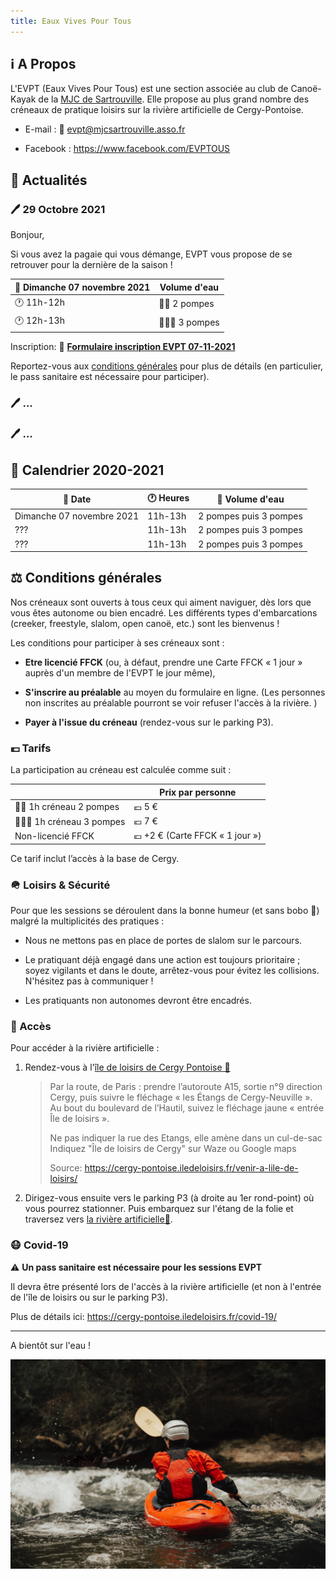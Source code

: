 ```yaml
---
title: Eaux Vives Pour Tous 
---
```


ℹ️ A Propos
--------------------------------------------------------------------------------

L'EVPT (Eaux Vives Pour Tous) est une section associée au club de Canoë-Kayak 
de la [MJC de Sartrouville](https://mjcsartrouville.asso.fr/). 
Elle propose au plus grand nombre des créneaux de pratique loisirs 
sur la rivière artificielle de Cergy-Pontoise.

  - E-mail : 📧 [evpt@mjcsartrouville.asso.fr](mailto:evpt@mjcsartrouville.asso.fr)

  - Facebook : <https://www.facebook.com/EVPTOUS>

📰 Actualités
--------------------------------------------------------------------------------

### 🖊️ 29 Octobre 2021

Bonjour,

Si vous avez la pagaie qui vous démange, EVPT vous propose de se retrouver 
pour la dernière de la saison ! 


| 📅 Dimanche 07 novembre 2021 | Volume d'eau                              |
| ---------------------------- | ----------------------------------------- |
| 🕐 11h-12h                   | 🌊🌊 2 pompes                             |
| 🕐 12h-13h                   | 🌊🌊🌊 3 pompes                           |

Inscription: 📝 [**Formulaire inscription EVPT 07-11-2021**](https://docs.google.com/forms/d/e/1FAIpQLScwOe-cKrpR2wKV_Ga_XzVvaTRI-TSNRrZYFiQvJ2fFs3-6vg/viewform)

Reportez-vous aux [conditions générales](#conditions-générales) pour plus de détails 
(en particulier, le pass sanitaire est nécessaire pour participer).
    
### 🖊️ ...

### 🖊️ ...

📅 Calendrier 2020-2021
--------------------------------------------------------------------------------

| 📅 Date                   | 🕐 Heures | 🌊 Volume d'eau                      |
| ------------------------- | --------- | ------------------------------------ |
| Dimanche 07 novembre 2021 | 11h-13h   | 2 pompes puis 3 pompes               |
|                       ??? | 11h-13h   | 2 pompes puis 3 pompes               |
|                       ??? | 11h-13h   | 2 pompes puis 3 pompes               |

⚖️ Conditions générales
--------------------------------------------------------------------------------

Nos créneaux sont ouverts à tous ceux qui aiment naviguer, dès lors que vous 
êtes autonome ou bien encadré. Les différents types d'embarcations (creeker, 
freestyle, slalom, open canoë, etc.) sont les bienvenus ! 

Les conditions pour participer à ses créneaux sont : 

  - **Etre licencié FFCK** 
    (ou, à défaut, prendre une Carte FFCK « 1 jour » auprès d'un membre 
    de l'EVPT le jour même),

  - **S'inscrire au préalable** au moyen du formulaire en ligne.
    (Les personnes non inscrites au préalable pourront se voir refuser 
    l'accès à la rivière. )

  - **Payer à l'issue du créneau** (rendez-vous sur le parking P3).

### 💶 Tarifs

La participation au créneau est calculée comme suit :

|                              | Prix par personne                         |
| ---------------------------- | ----------------------------------------- |
| 🌊🌊 1h créneau 2 pompes     | 💶 5 €                                    |
| 🌊🌊🌊 1h créneau 3 pompes   | 💶 7 €                                    |
| Non-licencié FFCK            | 💶 +2 € (Carte FFCK « 1 jour »)           |

Ce tarif inclut l’accès à la base de Cergy. 

### 🪖 Loisirs & Sécurité

Pour que les sessions se déroulent dans la bonne humeur (et sans bobo 🤕)
malgré la multiplicités des pratiques :

  - Nous ne mettons pas en place de portes de slalom sur le parcours.

  - Le pratiquant déjà engagé dans une action est toujours prioritaire ; 
    soyez vigilants et dans le doute, arrêtez-vous pour évitez les collisions. 
    N'hésitez pas à communiquer !

  - Les pratiquants non autonomes devront être encadrés.

### 📍 Accès

Pour accéder à la rivière artificielle :

 1. Rendez-vous à l'[île de loisirs de Cergy Pontoise 📍](https://goo.gl/maps/2vA5fz18Uch7Sh4a8) 

    > Par la route, de Paris : prendre l’autoroute A15, sortie n°9 direction Cergy, 
    > puis suivre le fléchage « les Étangs de Cergy-Neuville ». 
    > Au bout du boulevard de l’Hautil, suivez  le fléchage jaune « entrée Île de loisirs ».
    >
    > Ne pas indiquer la rue des Etangs, elle amène dans un cul-de-sac
    > Indiquez "Île de loisirs de Cergy" sur Waze ou Google maps
    >
    > Source: <https://cergy-pontoise.iledeloisirs.fr/venir-a-lile-de-loisirs/>

 2. Dirigez-vous ensuite vers le parking P3 (à droite au 1er rond-point) où vous
    pourrez stationner. Puis embarquez sur l'étang de la folie et traversez vers
    [la rivière artificielle📍](https://goo.gl/maps/kxDHpmThyGNV8AQd7).

### 😷 Covid-19

⚠️ **Un pass sanitaire est nécessaire pour les sessions EVPT**

Il devra être présenté lors de l'accès à la rivière artificielle
(et non à l'entrée de l'île de loisirs ou sur le parking P3).

Plus de détails ici: <https://cergy-pontoise.iledeloisirs.fr/covid-19/>


--------------------------------------------------------------------------------

A bientôt sur l'eau !

![Roya Ann Miller](images/roya-ann-miller-unsplash.jpg)

